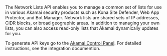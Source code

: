 The Network Lists API enables you to manage a common set of lists for use in various Akamai security products such as 
Kona Site Defender, Web App Protector, and Bot Manager.
Network lists are shared sets of IP addresses, CIDR blocks, or broad geographic areas. In addition to managing your 
own lists, you can also access read-only lists that Akamai dynamically updates for you.
 
To generate API keys go to the [Akamai Control Panel](https://control.akamai.com/). For detailed instructions, see the integration documention.
